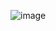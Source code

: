 ![image](https://user-images.githubusercontent.com/63789702/188315534-062983db-c6f0-4006-8c35-d5ae15e86aa8.png)
